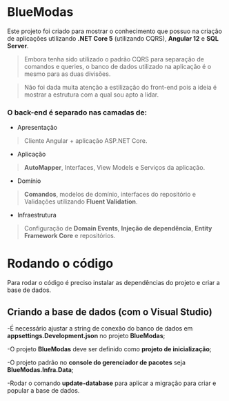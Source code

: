 # BlueModas

Este projeto foi criado para mostrar o conhecimento que possuo na criação de aplicações utilizando **.NET Core 5** (utilizando CQRS), **Angular 12** e **SQL Server**.

>Embora tenha sido utilizado o padrão CQRS para separação de comandos e queries, o banco de dados utilizado na aplicação é o mesmo para as duas divisões.

>Não foi dada muita atenção a estilização do front-end pois a ideia é mostrar a estrutura com a qual sou apto a lidar.

### O back-end é separado nas camadas de:
- Apresentação 
>Cliente Angular + aplicação ASP.NET Core.
- Aplicação 
>**AutoMapper**, Interfaces, View Models e Serviços da aplicação.
- Domínio 
>**Comandos**, modelos de domínio, interfaces do repositório e Validações utilizando **Fluent Validation**.
- Infraestrutura 
>Configuração de **Domain Events**, **Injeção de dependência**, **Entity Framework Core** e repositórios.

# Rodando o código

Para rodar o código é preciso instalar as dependências do projeto e criar a base de dados. 

## Criando a base de dados (com o Visual Studio)

-É necessário ajustar a string de conexão do banco de dados em **appsettings.Development.json** no projeto **BlueModas**;

-O projeto **BlueModas** deve ser definido como **projeto de inicialização**; 

-O projeto padrão no **console do gerenciador de pacotes** seja **BlueModas.Infra.Data**;

-Rodar o comando **update-database** para aplicar a migração para criar e popular a base de dados.
